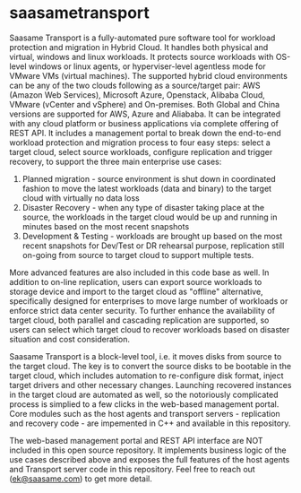 # saasametransport
Saasame Transport is a fully-automated pure software tool for workload protection and migration in Hybrid Cloud. It handles both physical and virtual, windows and linux workloads. It protects source workloads with OS-level windows or linux agents, or hyperviser-level agentless mode for VMware VMs (virtual machines). The supported hybrid cloud environments can be any of the two clouds following as a source/target pair: AWS (Amazon Web Services), Microsoft Azure, Openstack, Alibaba Cloud, VMware (vCenter and vSphere) and On-premises. Both Global and China versions are supported for AWS, Azure and Aliababa. It can be integrated with any cloud platform or business applications via complete offering of REST API. It includes a management portal to break down the end-to-end workload protection and migration process to four easy steps: select a target cloud, select source workloads, configure replication and trigger recovery, to support the three main enterprise use cases:
1) Planned migration - source environment is shut down in coordinated fashion to move the latest workloads (data and binary) to the target cloud with virtually no data loss
2) Disaster Recovery - when any type of disaster taking place at the source, the workloads in the target cloud would be up and running in minutes based on the most recent snapshots
3) Development & Testing - workloads are brought up based on the most recent snapshots for Dev/Test or DR rehearsal purpose, replication still on-going from source to target cloud to support multiple tests.

More advanced features are also included in this code base as well. In addition to on-line replication, users can export source workloads to storage device and import to the target cloud as "offline" alternative, specifically designed for enterprises to move large number of workloads or enforce strict data center security. To further enhance the availability of target cloud, both parallel and cascading replication are supported, so users can select which target cloud to recover workloads based on disaster situation and cost consideration. 

Saasame Transport is a block-level tool, i.e. it moves disks from source to the target cloud. The key is to convert the source disks to be bootable in the target cloud, which includes automation to re-configure disk format, inject target drivers and other necessary changes. Launching recovered instances in the target cloud are automated as well, so the notoriously complicated process is simplied to a few clicks in the web-based management portal. Core modules such as the host agents and transport servers - replication and recovery code - are impemented in C++ and available in this repository. 

The web-based management portal and REST API interface are NOT included in this open source repository. It implements business logic of the use cases described above and exposes the full features of the host agents and Transport server code in this repository. Feel free to reach out (ek@saasame.com) to get more detail.
